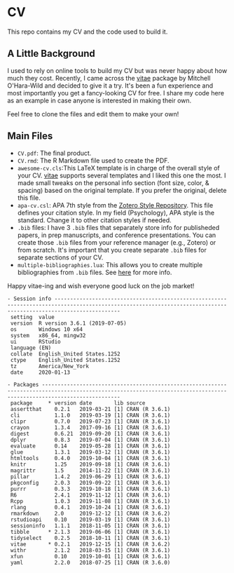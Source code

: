 # CV

This repo contains my CV and the code used to build it. 

## A Little Background

I used to rely on online tools to build my CV but was never happy about how much they cost. Recently, I came across the [vitae](https://github.com/mitchelloharawild/vitae) package by Mitchell O'Hara-Wild and decided to give it a try. It's been a fun experience and most importantly you get a fancy-looking CV for free. I share my code here as an example in case anyone is interested in making their own. 

Feel free to clone the files and edit them to make your own!

## Main Files

* `CV.pdf`: The final product.
* `CV.rmd`: The R Markdown file used to create the PDF.
* `awesome-cv.cls`:This LaTeX template is in charge of the overall style of your CV. [vitae](https://github.com/mitchelloharawild/vitae) supports several templates and I liked this one the most. I made small tweaks on the personal info section (font size, color, & spacing) based on the original template. If you prefer the original, delete this file. 
* `apa-cv.csl`: APA 7th style from the [Zotero Style Repository](https://www.zotero.org/styles?q=id%3Aapa-cv). This file defines your citation style. In my field (Psychology), APA style is the standard. Change it to other citation styles if needed.
* `.bib` files: I have 3 `.bib` files that separately store info for publisheded papers, in prep manuscripts, and conference presentations. You can create those `.bib` files from your reference manager (e.g., Zotero) or from scratch. It's important that you create separate `.bib` files for separate sections of your CV. 
* `multiple-bibliographies.lua`: This allows you to create multiple bibliographies from `.bib` files. See [here](https://github.com/pandoc/lua-filters/tree/master/multiple-bibliographies) for more info.


Happy vitae-ing and wish everyone good luck on the job market!


```
- Session info -----------------------------------------------------------------------------------------------------------------------------------------------------------------
 setting  value                       
 version  R version 3.6.1 (2019-07-05)
 os       Windows 10 x64              
 system   x86_64, mingw32             
 ui       RStudio                     
 language (EN)                        
 collate  English_United States.1252  
 ctype    English_United States.1252  
 tz       America/New_York            
 date     2020-01-13                  

- Packages ---------------------------------------------------------------------------------------------------------------------------------------------------------------------
 package     * version date       lib source        
 assertthat    0.2.1   2019-03-21 [1] CRAN (R 3.6.1)
 cli           1.1.0   2019-03-19 [1] CRAN (R 3.6.1)
 clipr         0.7.0   2019-07-23 [1] CRAN (R 3.6.1)
 crayon        1.3.4   2017-09-16 [1] CRAN (R 3.6.1)
 digest        0.6.21  2019-09-20 [1] CRAN (R 3.6.1)
 dplyr         0.8.3   2019-07-04 [1] CRAN (R 3.6.1)
 evaluate      0.14    2019-05-28 [1] CRAN (R 3.6.1)
 glue          1.3.1   2019-03-12 [1] CRAN (R 3.6.1)
 htmltools     0.4.0   2019-10-04 [1] CRAN (R 3.6.1)
 knitr         1.25    2019-09-18 [1] CRAN (R 3.6.1)
 magrittr      1.5     2014-11-22 [1] CRAN (R 3.6.1)
 pillar        1.4.2   2019-06-29 [1] CRAN (R 3.6.1)
 pkgconfig     2.0.3   2019-09-22 [1] CRAN (R 3.6.1)
 purrr         0.3.3   2019-10-18 [1] CRAN (R 3.6.1)
 R6            2.4.1   2019-11-12 [1] CRAN (R 3.6.1)
 Rcpp          1.0.3   2019-11-08 [1] CRAN (R 3.6.1)
 rlang         0.4.1   2019-10-24 [1] CRAN (R 3.6.1)
 rmarkdown     2.0     2019-12-12 [1] CRAN (R 3.6.2)
 rstudioapi    0.10    2019-03-19 [1] CRAN (R 3.6.1)
 sessioninfo   1.1.1   2018-11-05 [1] CRAN (R 3.6.1)
 tibble      * 2.1.3   2019-06-06 [1] CRAN (R 3.6.1)
 tidyselect    0.2.5   2018-10-11 [1] CRAN (R 3.6.1)
 vitae       * 0.2.1   2019-12-15 [1] CRAN (R 3.6.2)
 withr         2.1.2   2018-03-15 [1] CRAN (R 3.6.1)
 xfun          0.10    2019-10-01 [1] CRAN (R 3.6.1)
 yaml          2.2.0   2018-07-25 [1] CRAN (R 3.6.0)

```
